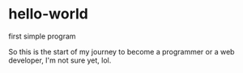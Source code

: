 # hello-world
first simple program

So this is the start of my journey to become a programmer or a web developer, I'm not sure yet, lol.
